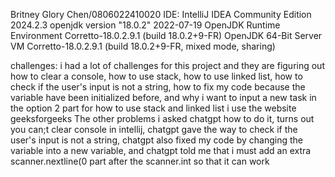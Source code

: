 Britney Glory Chen/0806022410020
IDE: IntelliJ IDEA Community Edition 2024.2.3
openjdk version "18.0.2" 2022-07-19
OpenJDK Runtime Environment Corretto-18.0.2.9.1 (build 18.0.2+9-FR)
OpenJDK 64-Bit Server VM Corretto-18.0.2.9.1 (build 18.0.2+9-FR, mixed mode, sharing)

challenges:
i had a lot of challenges for this project and they are figuring out how to clear a console, how to use stack, how to use linked list, how to check if the user's input is not a string, how to fix my code because the variable have been initialized before,
and why i want to input a new task in the option 2 part
for how to use stack and linked list i use the website geeksforgeeks The other problems i asked chatgpt how to do it, turns out you can;t clear console in intellij, chatgpt gave the way to check if the user's input is not a string,
chatgpt also fixed my code by changing the variable into a new variable, and chatgpt told me that i must add an extra scanner.nextline(0 part after the scanner.int so that it can work
